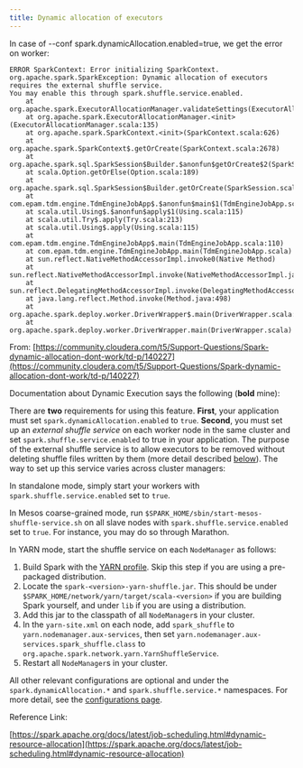 ```yaml
---
title: Dynamic allocation of executors
---
```


In case of --conf spark.dynamicAllocation.enabled=true, we get the error on worker:
```
ERROR SparkContext: Error initializing SparkContext.
org.apache.spark.SparkException: Dynamic allocation of executors requires the external shuffle service.
You may enable this through spark.shuffle.service.enabled.
    at org.apache.spark.ExecutorAllocationManager.validateSettings(ExecutorAllocationManager.scala:214)
    at org.apache.spark.ExecutorAllocationManager.<init>(ExecutorAllocationManager.scala:135)
    at org.apache.spark.SparkContext.<init>(SparkContext.scala:626)
    at org.apache.spark.SparkContext$.getOrCreate(SparkContext.scala:2678)
    at org.apache.spark.sql.SparkSession$Builder.$anonfun$getOrCreate$2(SparkSession.scala:942)
    at scala.Option.getOrElse(Option.scala:189)
    at org.apache.spark.sql.SparkSession$Builder.getOrCreate(SparkSession.scala:936)
    at com.epam.tdm.engine.TdmEngineJobApp$.$anonfun$main$1(TdmEngineJobApp.scala:110)
    at scala.util.Using$.$anonfun$apply$1(Using.scala:115)
    at scala.util.Try$.apply(Try.scala:213)
    at scala.util.Using$.apply(Using.scala:115)
    at com.epam.tdm.engine.TdmEngineJobApp$.main(TdmEngineJobApp.scala:110)
    at com.epam.tdm.engine.TdmEngineJobApp.main(TdmEngineJobApp.scala)
    at sun.reflect.NativeMethodAccessorImpl.invoke0(Native Method)
    at sun.reflect.NativeMethodAccessorImpl.invoke(NativeMethodAccessorImpl.java:62)
    at sun.reflect.DelegatingMethodAccessorImpl.invoke(DelegatingMethodAccessorImpl.java:43)
    at java.lang.reflect.Method.invoke(Method.java:498)
    at org.apache.spark.deploy.worker.DriverWrapper$.main(DriverWrapper.scala:65)
    at org.apache.spark.deploy.worker.DriverWrapper.main(DriverWrapper.scala)
```
From: [https://community.cloudera.com/t5/Support-Questions/Spark-dynamic-allocation-dont-work/td-p/140227](https://community.cloudera.com/t5/Support-Questions/Spark-dynamic-allocation-dont-work/td-p/140227)

Documentation about Dynamic Execution says the following (**bold** mine):

There are **two** requirements for using this feature. **First**, your application must set `spark.dynamicAllocation.enabled` to `true`. **Second**, you must set up an _external shuffle service_ on each worker node in the same cluster and set `spark.shuffle.service.enabled` to true in your application. The purpose of the external shuffle service is to allow executors to be removed without deleting shuffle files written by them (more detail described [below](https://spark.apache.org/docs/latest/job-scheduling.html#graceful-decommission-of-executors)). The way to set up this service varies across cluster managers:

In standalone mode, simply start your workers with `spark.shuffle.service.enabled` set to `true`.

In Mesos coarse-grained mode, run `$SPARK_HOME/sbin/start-mesos-shuffle-service.sh` on all slave nodes with `spark.shuffle.service.enabled` set to `true`. For instance, you may do so through Marathon.

In YARN mode, start the shuffle service on each `NodeManager` as follows:

1.  Build Spark with the [YARN profile](https://spark.apache.org/docs/latest/building-spark.html). Skip this step if you are using a pre-packaged distribution.
2.  Locate the `spark-<version>-yarn-shuffle.jar`. This should be under `$SPARK_HOME/network/yarn/target/scala-<version>` if you are building Spark yourself, and under `lib` if you are using a distribution.
3.  Add this jar to the classpath of all `NodeManager`s in your cluster.
4.  In the `yarn-site.xml` on each node, add `spark_shuffle` to `yarn.nodemanager.aux-services`, then set `yarn.nodemanager.aux-services.spark_shuffle.class` to `org.apache.spark.network.yarn.YarnShuffleService`.
5.  Restart all `NodeManager`s in your cluster.

All other relevant configurations are optional and under the `spark.dynamicAllocation.*` and `spark.shuffle.service.*` namespaces. For more detail, see the [configurations page](https://spark.apache.org/docs/latest/configuration.html#dynamic-allocation).

Reference Link:

[https://spark.apache.org/docs/latest/job-scheduling.html#dynamic-resource-allocation](https://spark.apache.org/docs/latest/job-scheduling.html#dynamic-resource-allocation)
